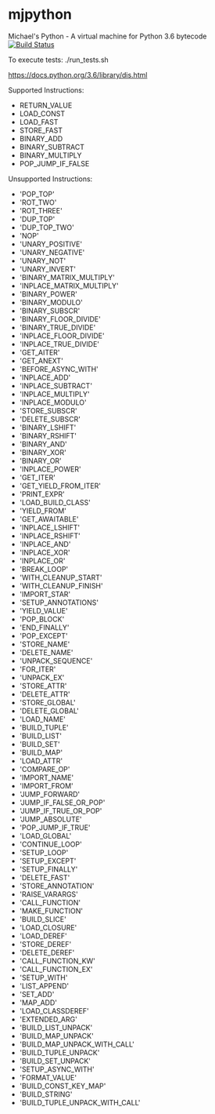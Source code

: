 # mjpython
Michael's Python - A virtual machine for Python 3.6 bytecode
[![Build Status](https://travis-ci.org/mjpatter88/mjpython.svg?branch=master)](https://travis-ci.org/mjpatter88/mjpython)

To execute tests: ./run_tests.sh

https://docs.python.org/3.6/library/dis.html

Supported Instructions:
- RETURN_VALUE
- LOAD_CONST
- LOAD_FAST
- STORE_FAST
- BINARY_ADD
- BINARY_SUBTRACT
- BINARY_MULTIPLY
- POP_JUMP_IF_FALSE

Unsupported Instructions:
- 'POP_TOP'
- 'ROT_TWO'
- 'ROT_THREE'
- 'DUP_TOP'
- 'DUP_TOP_TWO'
- 'NOP'
- 'UNARY_POSITIVE'
- 'UNARY_NEGATIVE'
- 'UNARY_NOT'
- 'UNARY_INVERT'
- 'BINARY_MATRIX_MULTIPLY'
- 'INPLACE_MATRIX_MULTIPLY'
- 'BINARY_POWER'
- 'BINARY_MODULO'
- 'BINARY_SUBSCR'
- 'BINARY_FLOOR_DIVIDE'
- 'BINARY_TRUE_DIVIDE'
- 'INPLACE_FLOOR_DIVIDE'
- 'INPLACE_TRUE_DIVIDE'
- 'GET_AITER'
- 'GET_ANEXT'
- 'BEFORE_ASYNC_WITH'
- 'INPLACE_ADD'
- 'INPLACE_SUBTRACT'
- 'INPLACE_MULTIPLY'
- 'INPLACE_MODULO'
- 'STORE_SUBSCR'
- 'DELETE_SUBSCR'
- 'BINARY_LSHIFT'
- 'BINARY_RSHIFT'
- 'BINARY_AND'
- 'BINARY_XOR'
- 'BINARY_OR'
- 'INPLACE_POWER'
- 'GET_ITER'
- 'GET_YIELD_FROM_ITER'
- 'PRINT_EXPR'
- 'LOAD_BUILD_CLASS'
- 'YIELD_FROM'
- 'GET_AWAITABLE'
- 'INPLACE_LSHIFT'
- 'INPLACE_RSHIFT'
- 'INPLACE_AND'
- 'INPLACE_XOR'
- 'INPLACE_OR'
- 'BREAK_LOOP'
- 'WITH_CLEANUP_START'
- 'WITH_CLEANUP_FINISH'
- 'IMPORT_STAR'
- 'SETUP_ANNOTATIONS'
- 'YIELD_VALUE'
- 'POP_BLOCK'
- 'END_FINALLY'
- 'POP_EXCEPT'
- 'STORE_NAME'
- 'DELETE_NAME'
- 'UNPACK_SEQUENCE'
- 'FOR_ITER'
- 'UNPACK_EX'
- 'STORE_ATTR'
- 'DELETE_ATTR'
- 'STORE_GLOBAL'
- 'DELETE_GLOBAL'
- 'LOAD_NAME'
- 'BUILD_TUPLE'
- 'BUILD_LIST'
- 'BUILD_SET'
- 'BUILD_MAP'
- 'LOAD_ATTR'
- 'COMPARE_OP'
- 'IMPORT_NAME'
- 'IMPORT_FROM'
- 'JUMP_FORWARD'
- 'JUMP_IF_FALSE_OR_POP'
- 'JUMP_IF_TRUE_OR_POP'
- 'JUMP_ABSOLUTE'
- 'POP_JUMP_IF_TRUE'
- 'LOAD_GLOBAL'
- 'CONTINUE_LOOP'
- 'SETUP_LOOP'
- 'SETUP_EXCEPT'
- 'SETUP_FINALLY'
- 'DELETE_FAST'
- 'STORE_ANNOTATION'
- 'RAISE_VARARGS'
- 'CALL_FUNCTION'
- 'MAKE_FUNCTION'
- 'BUILD_SLICE'
- 'LOAD_CLOSURE'
- 'LOAD_DEREF'
- 'STORE_DEREF'
- 'DELETE_DEREF'
- 'CALL_FUNCTION_KW'
- 'CALL_FUNCTION_EX'
- 'SETUP_WITH'
- 'LIST_APPEND'
- 'SET_ADD'
- 'MAP_ADD'
- 'LOAD_CLASSDEREF'
- 'EXTENDED_ARG'
- 'BUILD_LIST_UNPACK'
- 'BUILD_MAP_UNPACK'
- 'BUILD_MAP_UNPACK_WITH_CALL'
- 'BUILD_TUPLE_UNPACK'
- 'BUILD_SET_UNPACK'
- 'SETUP_ASYNC_WITH'
- 'FORMAT_VALUE'
- 'BUILD_CONST_KEY_MAP'
- 'BUILD_STRING'
- 'BUILD_TUPLE_UNPACK_WITH_CALL'
